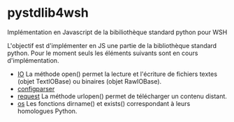 # pystdlib4wsh
Implémentation en Javascript de la bibiliothèque standard python pour WSH

 L'objectif est d'implémenter en JS une partie de la bibliothèque standard python. Pour le moment seuls les éléments suivants sont en cours d'implémentation.
 - [IO](https://docs.python.org/fr/3/library/io.html) La méthode open() permet la lecture et l'écriture de fichiers textes (objet TextIOBase) ou binaires (objet RawIOBase).
 - [configparser](https://docs.python.org/fr/3/library/configparser.html)
 - [request](https://docs.python.org/fr/3/library/urllib.request.html) La méthode urlopen() permet de télécharger un contenu distant.
 - [os](https://docs.python.org/fr/3/library/os.html?highlight=os#module-os) Les fonctions dirname() et exists() correspondant à leurs homologues Python.
